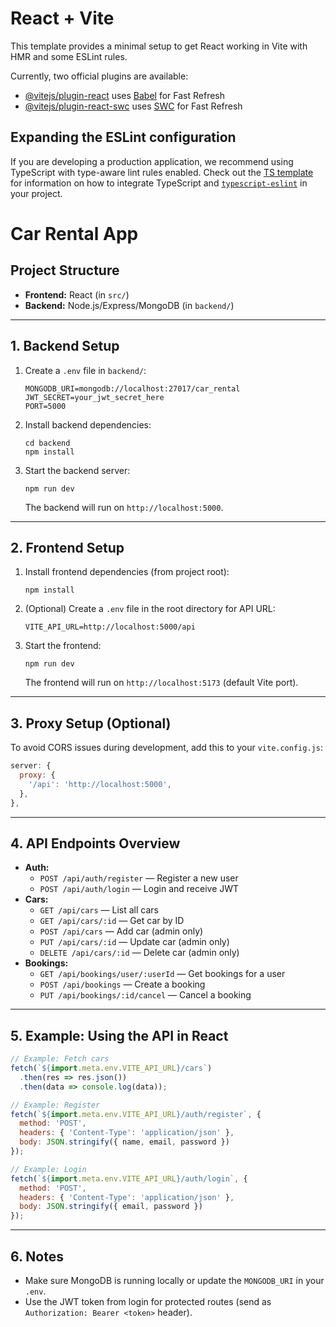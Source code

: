 # React + Vite

This template provides a minimal setup to get React working in Vite with HMR and some ESLint rules.

Currently, two official plugins are available:

- [@vitejs/plugin-react](https://github.com/vitejs/vite-plugin-react/blob/main/packages/plugin-react) uses [Babel](https://babeljs.io/) for Fast Refresh
- [@vitejs/plugin-react-swc](https://github.com/vitejs/vite-plugin-react/blob/main/packages/plugin-react-swc) uses [SWC](https://swc.rs/) for Fast Refresh

## Expanding the ESLint configuration

If you are developing a production application, we recommend using TypeScript with type-aware lint rules enabled. Check out the [TS template](https://github.com/vitejs/vite/tree/main/packages/create-vite/template-react-ts) for information on how to integrate TypeScript and [`typescript-eslint`](https://typescript-eslint.io) in your project.

# Car Rental App

## Project Structure

- **Frontend:** React (in `src/`)
- **Backend:** Node.js/Express/MongoDB (in `backend/`)

---

## 1. Backend Setup

1. Create a `.env` file in `backend/`:
   ```
   MONGODB_URI=mongodb://localhost:27017/car_rental
   JWT_SECRET=your_jwt_secret_here
   PORT=5000
   ```
2. Install backend dependencies:
   ```
   cd backend
   npm install
   ```
3. Start the backend server:
   ```
   npm run dev
   ```
   The backend will run on `http://localhost:5000`.

---

## 2. Frontend Setup

1. Install frontend dependencies (from project root):
   ```
   npm install
   ```
2. (Optional) Create a `.env` file in the root directory for API URL:
   ```
   VITE_API_URL=http://localhost:5000/api
   ```
3. Start the frontend:
   ```
   npm run dev
   ```
   The frontend will run on `http://localhost:5173` (default Vite port).

---

## 3. Proxy Setup (Optional)
To avoid CORS issues during development, add this to your `vite.config.js`:
```js
server: {
  proxy: {
    '/api': 'http://localhost:5000',
  },
},
```

---

## 4. API Endpoints Overview

- **Auth:**
  - `POST /api/auth/register` — Register a new user
  - `POST /api/auth/login` — Login and receive JWT
- **Cars:**
  - `GET /api/cars` — List all cars
  - `GET /api/cars/:id` — Get car by ID
  - `POST /api/cars` — Add car (admin only)
  - `PUT /api/cars/:id` — Update car (admin only)
  - `DELETE /api/cars/:id` — Delete car (admin only)
- **Bookings:**
  - `GET /api/bookings/user/:userId` — Get bookings for a user
  - `POST /api/bookings` — Create a booking
  - `PUT /api/bookings/:id/cancel` — Cancel a booking

---

## 5. Example: Using the API in React

```js
// Example: Fetch cars
fetch(`${import.meta.env.VITE_API_URL}/cars`)
  .then(res => res.json())
  .then(data => console.log(data));

// Example: Register
fetch(`${import.meta.env.VITE_API_URL}/auth/register`, {
  method: 'POST',
  headers: { 'Content-Type': 'application/json' },
  body: JSON.stringify({ name, email, password })
});

// Example: Login
fetch(`${import.meta.env.VITE_API_URL}/auth/login`, {
  method: 'POST',
  headers: { 'Content-Type': 'application/json' },
  body: JSON.stringify({ email, password })
});
```

---

## 6. Notes
- Make sure MongoDB is running locally or update the `MONGODB_URI` in your `.env`.
- Use the JWT token from login for protected routes (send as `Authorization: Bearer <token>` header).

